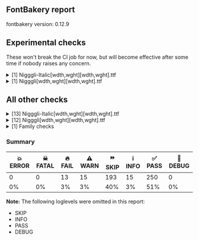 ## FontBakery report

fontbakery version: 0.12.9



## Experimental checks

These won't break the CI job for now, but will become effective after some time if nobody raises any concern.


<details><summary>[1] Nigggli-Italic[wdth,wght][wdth,wght].ttf</summary>
<div>
<details>
    <summary>⚠️ <b>WARN</b> Validate size, and resolution of article images, and ensure article page has minimum length and includes visual assets. <a href="https://fontbakery.readthedocs.io/en/stable/fontbakery/checks/googlefonts.article.html#"></a></summary>
    <div>







* ⚠️ **WARN** <p>Family metadata at fonts/variable does not have an article.</p>
 [code: lacks-article]



</div>
</details>
</div>
</details>

<details><summary>[1] Nigggli[wdth,wght][wdth,wght].ttf</summary>
<div>
<details>
    <summary>⚠️ <b>WARN</b> Validate size, and resolution of article images, and ensure article page has minimum length and includes visual assets. <a href="https://fontbakery.readthedocs.io/en/stable/fontbakery/checks/googlefonts.article.html#"></a></summary>
    <div>







* ⚠️ **WARN** <p>Family metadata at fonts/variable does not have an article.</p>
 [code: lacks-article]



</div>
</details>
</div>
</details>




## All other checks



<details><summary>[13] Nigggli-Italic[wdth,wght][wdth,wght].ttf</summary>
<div>
<details>
    <summary>🔥 <b>FAIL</b> The variable font 'wdth' (Width) axis coordinate must be 100 on the 'Regular' instance. <a href="https://fontbakery.readthedocs.io/en/stable/fontbakery/checks/opentype.fvar.html#"></a></summary>
    <div>







* 🔥 **FAIL** <p>The &quot;wdth&quot; axis coordinate of the &quot;Regular&quot; instance must be 100. Got 50.0 as a default value instead.</p>
 [code: wdth-not-100]



</div>
</details>

<details>
    <summary>🔥 <b>FAIL</b> Check name table IDs 1, 2, 16, 17 to conform to Italic style. <a href="https://fontbakery.readthedocs.io/en/stable/fontbakery/checks/opentype.name.html#"></a></summary>
    <div>







* 🔥 **FAIL** <p>Name ID 17 (Typographic Subfamily Name) must contain 'Italic'.</p>
 [code: bad-typographicsubfamilyname]



</div>
</details>

<details>
    <summary>🔥 <b>FAIL</b> Validates that when an instance record is included for the default instance, its subfamilyNameID value is set to a name ID whose string is equal to the string of either name ID 2 or 17, and its postScriptNameID value is set to a name ID whose string is equal to the string of name ID 6. <a href="https://fontbakery.readthedocs.io/en/stable/fontbakery/checks/opentype.fvar.html#"></a></summary>
    <div>







* 🔥 **FAIL** <p>'Thin' instance has the same coordinates as the default instance; its subfamily name should be 'Cond-Thin'.</p>
<p>Note: It is alternatively possible that Name ID 17 is incorrect, and should be set to the default instance subfamily name, 'Thin', rather than ''Cond-Thin''. If the default instance is 'Thin', NameID 17 is probably the problem.</p>
 [code: invalid-default-instance-subfamily-name]



</div>
</details>

<details>
    <summary>🔥 <b>FAIL</b> Checking OS/2 usWinAscent & usWinDescent. <a href="https://fontbakery.readthedocs.io/en/stable/fontbakery/checks/universal.metrics.html#"></a></summary>
    <div>







* 🔥 **FAIL** <p>OS/2.usWinAscent value should be equal or greater than 1167, but got 1163 instead</p>
 [code: ascent]



</div>
</details>

<details>
    <summary>🔥 <b>FAIL</b> Check name ID 25 to end with "Italic" for Italic VFs. <a href="https://fontbakery.readthedocs.io/en/stable/fontbakery/checks/googlefonts.metadata.html#"></a></summary>
    <div>







* 🔥 **FAIL** <p>Name ID 25 must end with &quot;Italic&quot; for Italic fonts.</p>
 [code: nameid25-missing-italic]



</div>
</details>

<details>
    <summary>🔥 <b>FAIL</b> Checking file is named canonically. <a href="https://fontbakery.readthedocs.io/en/stable/fontbakery/checks/googlefonts.html#"></a></summary>
    <div>







* 🔥 **FAIL** <p>Expected &quot;Nigggli[wdth,wght].ttf. Got Nigggli-Italic[wdth,wght][wdth,wght].ttf.</p>
 [code: bad-filename]



</div>
</details>

<details>
    <summary>🔥 <b>FAIL</b> Check font names are correct <a href="https://fontbakery.readthedocs.io/en/stable/fontbakery/checks/googlefonts.name.html#"></a></summary>
    <div>







* 🔥 **FAIL** <p>Font names are incorrect:</p>
<table>
<thead>
<tr>
<th align="left">nameID</th>
<th align="left">current</th>
<th align="left">expected</th>
</tr>
</thead>
<tbody>
<tr>
<td align="left">Family Name</td>
<td align="left"><strong>Nigggli Cond-Thin</strong></td>
<td align="left"><strong>Nigggli UltraCondensed Thin</strong></td>
</tr>
<tr>
<td align="left">Subfamily Name</td>
<td align="left"><strong>Italic</strong></td>
<td align="left"><strong>Regular</strong></td>
</tr>
<tr>
<td align="left">Full Name</td>
<td align="left"><strong>Nigggli Cond-Thin</strong></td>
<td align="left"><strong>Nigggli UltraCondensed Thin</strong></td>
</tr>
<tr>
<td align="left">Postscript Name</td>
<td align="left"><strong>Nigggli-Cond-Thin</strong></td>
<td align="left"><strong>Nigggli-UltraCondensedThin</strong></td>
</tr>
<tr>
<td align="left">Typographic Family Name</td>
<td align="left">Nigggli</td>
<td align="left">Nigggli</td>
</tr>
<tr>
<td align="left">Typographic Subfamily Name</td>
<td align="left"><strong>Cond-Thin</strong></td>
<td align="left"><strong>UltraCondensed Thin</strong></td>
</tr>
</tbody>
</table>
 [code: bad-names]



</div>
</details>

<details>
    <summary>⚠️ <b>WARN</b> Detect any interpolation issues in the font. <a href="https://fontbakery.readthedocs.io/en/stable/fontbakery/checks/universal.html#"></a></summary>
    <div>







* ⚠️ **WARN** <p>Interpolation issues were found in the font:</p>
<pre><code>- Contour 0 start point differs in glyph 'gravecomb' between location wdth=200,wght=100 and location wdth=50,wght=900
</code></pre>
 [code: interpolation-issues]



</div>
</details>

<details>
    <summary>⚠️ <b>WARN</b> Ensure soft_dotted characters lose their dot when combined with marks that replace the dot. <a href="https://fontbakery.readthedocs.io/en/stable/fontbakery/checks/shaping.html#"></a></summary>
    <div>







* ⚠️ **WARN** <p>The dot of soft dotted characters used in orthographies <em>must</em> disappear in the following strings: į̀ į́ į̂ į̃ į̄ į̌ ị̀ ị́ ị̂ ị̃ ị̄</p>
<p>The dot of soft dotted characters <em>should</em> disappear in other cases, for example: į̆ į̇ į̈ į̉ į̊ į̋ į̒ į̛̀ į̛́ į̛̂ į̛̃ į̛̄ į̛̆ į̛̇ į̛̈ į̛̉ į̛̊ į̛̋ į̛̌ į̛̒</p>
<p>Your font fully covers the following languages that require the soft-dotted feature: Igbo (Latn, 27,823,640 speakers), Avokaya (Latn, 100,000 speakers), Ekpeye (Latn, 226,000 speakers), Ebira (Latn, 2,200,000 speakers), Dutch (Latn, 31,709,104 speakers), Lithuanian (Latn, 2,357,094 speakers).</p>
<p>Your font does <em>not</em> cover the following languages that require the soft-dotted feature: Lugbara (Latn, 2,200,000 speakers), Sar (Latn, 500,000 speakers), Nateni (Latn, 100,000 speakers), Fur (Latn, 1,230,163 speakers), Bete-Bendi (Latn, 100,000 speakers), Nzakara (Latn, 50,000 speakers), Kom (Latn, 360,685 speakers), Southern Kisi (Latn, 360,000 speakers), Dan (Latn, 1,099,244 speakers), Belarusian (Cyrl, 10,064,517 speakers), Aghem (Latn, 38,843 speakers), Kpelle, Guinea (Latn, 622,000 speakers), Navajo (Latn, 166,319 speakers), Bafut (Latn, 158,146 speakers), Ijo, Southeast (Latn, 2,471,000 speakers), Zapotec (Latn, 490,000 speakers), Vute (Latn, 21,000 speakers), Ngbaka (Latn, 1,020,000 speakers), Koonzime (Latn, 40,000 speakers), Yala (Latn, 200,000 speakers), Dii (Latn, 71,000 speakers), Mundani (Latn, 34,000 speakers), Cicipu (Latn, 44,000 speakers), Makaa (Latn, 221,000 speakers), South Central Banda (Latn, 244,000 speakers), Ma’di (Latn, 584,000 speakers), Ejagham (Latn, 120,000 speakers), Gulay (Latn, 250,478 speakers), Ukrainian (Cyrl, 29,273,587 speakers), Mfumte (Latn, 79,000 speakers), Mango (Latn, 77,000 speakers), Basaa (Latn, 332,940 speakers).</p>
 [code: soft-dotted]



</div>
</details>

<details>
    <summary>⚠️ <b>WARN</b> Check for codepoints not covered by METADATA subsets. <a href="https://fontbakery.readthedocs.io/en/stable/fontbakery/checks/googlefonts.subsets.html#"></a></summary>
    <div>







* ⚠️ **WARN** <p>The following codepoints supported by the font are not covered by
any subsets defined in the font's metadata file, and will never
be served. You can solve this by either manually adding additional
subset declarations to METADATA.pb, or by editing the glyphset
definitions.</p>
<ul>
<li>U+02C7 CARON: try adding one of: tifinagh, canadian-aboriginal, yi</li>
<li>U+02D8 BREVE: try adding one of: canadian-aboriginal, yi</li>
<li>U+02D9 DOT ABOVE: try adding one of: canadian-aboriginal, yi</li>
<li>U+02DB OGONEK: try adding one of: canadian-aboriginal, yi</li>
<li>U+02DD DOUBLE ACUTE ACCENT: not included in any glyphset definition</li>
<li>U+0302 COMBINING CIRCUMFLEX ACCENT: try adding one of: math, coptic, tifinagh, cherokee</li>
<li>U+0306 COMBINING BREVE: try adding one of: old-permic, tifinagh</li>
<li>U+0307 COMBINING DOT ABOVE: try adding one of: coptic, tifinagh, malayalam, canadian-aboriginal, syriac, math, old-permic, tai-le</li>
<li>U+030A COMBINING RING ABOVE: try adding syriac</li>
<li>U+030B COMBINING DOUBLE ACUTE ACCENT: try adding one of: cherokee, osage</li>
<li>U+030C COMBINING CARON: try adding one of: cherokee, tai-le</li>
<li>U+0312 COMBINING TURNED COMMA ABOVE: not included in any glyphset definition</li>
<li>U+031B COMBINING HORN: not included in any glyphset definition</li>
<li>U+0326 COMBINING COMMA BELOW: not included in any glyphset definition</li>
<li>U+0327 COMBINING CEDILLA: not included in any glyphset definition</li>
<li>U+0328 COMBINING OGONEK: not included in any glyphset definition</li>
<li>U+2000 EN QUAD: not included in any glyphset definition</li>
<li>U+2001 EM QUAD: not included in any glyphset definition</li>
<li>U+2003 EM SPACE: try adding nushu</li>
<li>U+2004 THREE-PER-EM SPACE: not included in any glyphset definition</li>
<li>U+2005 FOUR-PER-EM SPACE: not included in any glyphset definition</li>
<li>U+2006 SIX-PER-EM SPACE: not included in any glyphset definition</li>
<li>U+2007 FIGURE SPACE: not included in any glyphset definition</li>
<li>U+2008 PUNCTUATION SPACE: not included in any glyphset definition</li>
<li>U+200A HAIR SPACE: not included in any glyphset definition</li>
<li>U+200C ZERO WIDTH NON-JOINER: try adding one of: siddham, oriya, kaithi, limbu, rejang, takri, syriac, telugu, kayah-li, duployan, hanunoo, myanmar, warang-citi, hatran, sharada, thai, khudawadi, mongolian, chakma, sundanese, thaana, khojki, malayalam, hebrew, newa, sogdian, kannada, lepcha, new-tai-lue, hanifi-rohingya, pahawh-hmong, tagalog, mandaic, brahmi, tifinagh, tirhuta, buhid, kharoshthi, tai-viet, saurashtra, dogra, gunjala-gondi, khmer, gurmukhi, sinhala, tai-tham, syloti-nagri, avestan, buginese, grantha, mahajani, meetei-mayek, arabic, lao, zanabazar-square, tagbanwa, cham, tibetan, phags-pa, bhaiksuki, gujarati, modi, balinese, bengali, devanagari, manichaean, nko, batak, tamil, yi, psalter-pahlavi, javanese, masaram-gondi, tai-le</li>
<li>U+200D ZERO WIDTH JOINER: try adding one of: siddham, oriya, kaithi, limbu, rejang, takri, syriac, telugu, kayah-li, duployan, hanunoo, myanmar, warang-citi, sharada, thai, old-hungarian, khudawadi, mongolian, chakma, sundanese, thaana, khojki, malayalam, hebrew, newa, sogdian, kannada, lepcha, new-tai-lue, hanifi-rohingya, pahawh-hmong, tagalog, mandaic, brahmi, tifinagh, tirhuta, buhid, kharoshthi, tai-viet, saurashtra, dogra, gunjala-gondi, khmer, gurmukhi, sinhala, tai-tham, syloti-nagri, avestan, buginese, grantha, mahajani, meetei-mayek, arabic, lao, zanabazar-square, tagbanwa, cham, tibetan, phags-pa, bhaiksuki, gujarati, modi, balinese, bengali, devanagari, manichaean, nko, batak, tamil, yi, psalter-pahlavi, javanese, masaram-gondi, tai-le</li>
<li>U+200E LEFT-TO-RIGHT MARK: try adding one of: phags-pa, thaana, hebrew, syriac, nko, arabic</li>
<li>U+200F RIGHT-TO-LEFT MARK: try adding one of: thaana, phags-pa, hebrew, syriac, nko</li>
<li>U+202F NARROW NO-BREAK SPACE: try adding one of: mongolian, yi</li>
<li>U+205F MEDIUM MATHEMATICAL SPACE: not included in any glyphset definition</li>
<li>U+25CC DOTTED CIRCLE: try adding one of: oriya, wancho, hanunoo, coptic, old-permic, marchen, lepcha, new-tai-lue, kharoshthi, gunjala-gondi, tai-tham, syloti-nagri, tagbanwa, cham, phags-pa, gujarati, devanagari, batak, yi, psalter-pahlavi, masaram-gondi, kaithi, limbu, takri, kayah-li, math, sharada, mongolian, chakma, sundanese, thaana, bassa-vah, ahom, malayalam, caucasian-albanian, kannada, symbols, elbasan, mandaic, tirhuta, sinhala, tibetan, balinese, manichaean, javanese, mende-kikakui, telugu, khojki, sogdian, hanifi-rohingya, miao, tagalog, tifinagh, brahmi, buhid, armenian, dogra, khmer, gurmukhi, buginese, meetei-mayek, grantha, lao, bhaiksuki, modi, siddham, adlam, rejang, music, syriac, warang-citi, duployan, myanmar, osage, thai, khudawadi, soyombo, hebrew, newa, pahawh-hmong, tai-viet, saurashtra, mahajani, zanabazar-square, canadian-aboriginal, bengali, nko, tamil, tai-le</li>
<li>U+3000 IDEOGRAPHIC SPACE: try adding one of: chinese-simplified, phags-pa, nushu, japanese, chinese-traditional, yi, chinese-hongkong</li>
</ul>
<p>Or you can add the above codepoints to one of the subsets supported by the font: <code>latin</code>, <code>latin-ext</code>, <code>vietnamese</code></p>
 [code: unreachable-subsetting]



</div>
</details>

<details>
    <summary>⚠️ <b>WARN</b> Is there kerning info for non-ligated sequences? <a href="https://fontbakery.readthedocs.io/en/stable/fontbakery/checks/googlefonts.gpos.html#"></a></summary>
    <div>







* ⚠️ **WARN** <p>GPOS table lacks kerning info for the following non-ligated sequences:</p>
<pre><code>- f + f

- f + i

- f + l
</code></pre>
 [code: lacks-kern-info]



</div>
</details>

<details>
    <summary>⚠️ <b>WARN</b> Are there caret positions declared for every ligature? <a href="https://fontbakery.readthedocs.io/en/stable/fontbakery/checks/googlefonts.gdef.html#"></a></summary>
    <div>







* ⚠️ **WARN** <p>This font lacks caret position values for ligature glyphs on its GDEF table.</p>
 [code: lacks-caret-pos]



</div>
</details>

<details>
    <summary>⚠️ <b>WARN</b> Ensure fonts have ScriptLangTags declared on the 'meta' table. <a href="https://fontbakery.readthedocs.io/en/stable/fontbakery/checks/googlefonts.meta.html#"></a></summary>
    <div>







* ⚠️ **WARN** <p>This font file does not have a 'meta' table.</p>
 [code: lacks-meta-table]



</div>
</details>
</div>
</details>

<details><summary>[12] Nigggli[wdth,wght][wdth,wght].ttf</summary>
<div>
<details>
    <summary>🔥 <b>FAIL</b> The variable font 'wdth' (Width) axis coordinate must be 100 on the 'Regular' instance. <a href="https://fontbakery.readthedocs.io/en/stable/fontbakery/checks/opentype.fvar.html#"></a></summary>
    <div>







* 🔥 **FAIL** <p>The &quot;wdth&quot; axis coordinate of the &quot;Regular&quot; instance must be 100. Got 50.0 as a default value instead.</p>
 [code: wdth-not-100]



</div>
</details>

<details>
    <summary>🔥 <b>FAIL</b> Validates that when an instance record is included for the default instance, its subfamilyNameID value is set to a name ID whose string is equal to the string of either name ID 2 or 17, and its postScriptNameID value is set to a name ID whose string is equal to the string of name ID 6. <a href="https://fontbakery.readthedocs.io/en/stable/fontbakery/checks/opentype.fvar.html#"></a></summary>
    <div>







* 🔥 **FAIL** <p>'Thin' instance has the same coordinates as the default instance; its subfamily name should be 'Cond-Thin'.</p>
<p>Note: It is alternatively possible that Name ID 17 is incorrect, and should be set to the default instance subfamily name, 'Thin', rather than ''Cond-Thin''. If the default instance is 'Thin', NameID 17 is probably the problem.</p>
 [code: invalid-default-instance-subfamily-name]



</div>
</details>

<details>
    <summary>🔥 <b>FAIL</b> Checking OS/2 usWinAscent & usWinDescent. <a href="https://fontbakery.readthedocs.io/en/stable/fontbakery/checks/universal.metrics.html#"></a></summary>
    <div>







* 🔥 **FAIL** <p>OS/2.usWinAscent value should be equal or greater than 1167, but got 1163 instead</p>
 [code: ascent]



</div>
</details>

<details>
    <summary>🔥 <b>FAIL</b> Checking file is named canonically. <a href="https://fontbakery.readthedocs.io/en/stable/fontbakery/checks/googlefonts.html#"></a></summary>
    <div>







* 🔥 **FAIL** <p>Expected &quot;Nigggli[wdth,wght].ttf. Got Nigggli[wdth,wght][wdth,wght].ttf.</p>
 [code: bad-filename]



</div>
</details>

<details>
    <summary>🔥 <b>FAIL</b> Check font names are correct <a href="https://fontbakery.readthedocs.io/en/stable/fontbakery/checks/googlefonts.name.html#"></a></summary>
    <div>







* 🔥 **FAIL** <p>Font names are incorrect:</p>
<table>
<thead>
<tr>
<th align="left">nameID</th>
<th align="left">current</th>
<th align="left">expected</th>
</tr>
</thead>
<tbody>
<tr>
<td align="left">Family Name</td>
<td align="left"><strong>Nigggli Cond-Thin</strong></td>
<td align="left"><strong>Nigggli UltraCondensed Thin</strong></td>
</tr>
<tr>
<td align="left">Subfamily Name</td>
<td align="left">Regular</td>
<td align="left">Regular</td>
</tr>
<tr>
<td align="left">Full Name</td>
<td align="left"><strong>Nigggli Cond-Thin</strong></td>
<td align="left"><strong>Nigggli UltraCondensed Thin</strong></td>
</tr>
<tr>
<td align="left">Postscript Name</td>
<td align="left"><strong>Nigggli-Cond-Thin</strong></td>
<td align="left"><strong>Nigggli-UltraCondensedThin</strong></td>
</tr>
<tr>
<td align="left">Typographic Family Name</td>
<td align="left">Nigggli</td>
<td align="left">Nigggli</td>
</tr>
<tr>
<td align="left">Typographic Subfamily Name</td>
<td align="left"><strong>Cond-Thin</strong></td>
<td align="left"><strong>UltraCondensed Thin</strong></td>
</tr>
</tbody>
</table>
 [code: bad-names]



</div>
</details>

<details>
    <summary>⚠️ <b>WARN</b> Detect any interpolation issues in the font. <a href="https://fontbakery.readthedocs.io/en/stable/fontbakery/checks/universal.html#"></a></summary>
    <div>







* ⚠️ **WARN** <p>Interpolation issues were found in the font:</p>
<pre><code>- Contour 0 start point differs in glyph 'gravecomb' between location wdth=200,wght=100 and location wdth=50,wght=900

- Contour 0 start point differs in glyph 'acutecomb' between location wdth=200,wght=100 and location wdth=50,wght=900
</code></pre>
 [code: interpolation-issues]



</div>
</details>

<details>
    <summary>⚠️ <b>WARN</b> Are there any misaligned on-curve points? <a href="https://fontbakery.readthedocs.io/en/stable/fontbakery/checks/outline.html#"></a></summary>
    <div>







* ⚠️ **WARN** <p>The following glyphs have on-curve points which have potentially incorrect y coordinates:</p>
<pre><code>* Abreve (U+0102): X=194.0,Y=978.0 (should be at ascender 976?)

* Abreve (U+0102): X=204.0,Y=978.0 (should be at ascender 976?)

* Abreve (U+0102): X=357.0,Y=978.0 (should be at ascender 976?)

* Abreve (U+0102): X=367.0,Y=978.0 (should be at ascender 976?)

* uni1EAE (U+1EAE): X=194.0,Y=978.0 (should be at ascender 976?)

* uni1EAE (U+1EAE): X=204.0,Y=978.0 (should be at ascender 976?)

* uni1EAE (U+1EAE): X=357.0,Y=978.0 (should be at ascender 976?)

* uni1EAE (U+1EAE): X=367.0,Y=978.0 (should be at ascender 976?)

* uni1EB6 (U+1EB6): X=194.0,Y=978.0 (should be at ascender 976?)

* uni1EB6 (U+1EB6): X=204.0,Y=978.0 (should be at ascender 976?)

* uni1EB6 (U+1EB6): X=357.0,Y=978.0 (should be at ascender 976?)

* uni1EB6 (U+1EB6): X=367.0,Y=978.0 (should be at ascender 976?)

* uni1EB0 (U+1EB0): X=194.0,Y=978.0 (should be at ascender 976?)

* uni1EB0 (U+1EB0): X=204.0,Y=978.0 (should be at ascender 976?)

* uni1EB0 (U+1EB0): X=357.0,Y=978.0 (should be at ascender 976?)

* uni1EB0 (U+1EB0): X=367.0,Y=978.0 (should be at ascender 976?)

* uni1EB2 (U+1EB2): X=194.0,Y=978.0 (should be at ascender 976?)

* uni1EB2 (U+1EB2): X=204.0,Y=978.0 (should be at ascender 976?)

* uni1EB2 (U+1EB2): X=357.0,Y=978.0 (should be at ascender 976?)

* uni1EB2 (U+1EB2): X=367.0,Y=978.0 (should be at ascender 976?)

* uni1EB4 (U+1EB4): X=194.0,Y=978.0 (should be at ascender 976?)

* uni1EB4 (U+1EB4): X=204.0,Y=978.0 (should be at ascender 976?)

* uni1EB4 (U+1EB4): X=357.0,Y=978.0 (should be at ascender 976?)

* uni1EB4 (U+1EB4): X=367.0,Y=978.0 (should be at ascender 976?)

* Aring (U+00C5): X=305.5,Y=975.0 (should be at ascender 976?)

* Aring (U+00C5): X=256.0,Y=975.0 (should be at ascender 976?)

* Ccaron (U+010C): X=202.0,Y=977.0 (should be at ascender 976?)

* Ccaron (U+010C): X=376.0,Y=977.0 (should be at ascender 976?)

* Dcaron (U+010E): X=203.0,Y=977.0 (should be at ascender 976?)

* Dcaron (U+010E): X=377.0,Y=977.0 (should be at ascender 976?)

* Ecaron (U+011A): X=166.0,Y=977.0 (should be at ascender 976?)

* Ecaron (U+011A): X=340.0,Y=977.0 (should be at ascender 976?)

* Gbreve (U+011E): X=203.0,Y=978.0 (should be at ascender 976?)

* Gbreve (U+011E): X=213.0,Y=978.0 (should be at ascender 976?)

* Gbreve (U+011E): X=366.0,Y=978.0 (should be at ascender 976?)

* Gbreve (U+011E): X=376.0,Y=978.0 (should be at ascender 976?)

* Ncaron (U+0147): X=221.0,Y=977.0 (should be at ascender 976?)

* Ncaron (U+0147): X=395.0,Y=977.0 (should be at ascender 976?)

* Rcaron (U+0158): X=174.0,Y=977.0 (should be at ascender 976?)

* Rcaron (U+0158): X=348.0,Y=977.0 (should be at ascender 976?)

* Scaron (U+0160): X=143.0,Y=977.0 (should be at ascender 976?)

* Scaron (U+0160): X=317.0,Y=977.0 (should be at ascender 976?)

* Tcaron (U+0164): X=134.0,Y=977.0 (should be at ascender 976?)

* Tcaron (U+0164): X=308.0,Y=977.0 (should be at ascender 976?)

* Ubreve (U+016C): X=215.0,Y=978.0 (should be at ascender 976?)

* Ubreve (U+016C): X=225.0,Y=978.0 (should be at ascender 976?)

* Ubreve (U+016C): X=378.0,Y=978.0 (should be at ascender 976?)

* Ubreve (U+016C): X=388.0,Y=978.0 (should be at ascender 976?)

* Uring (U+016E): X=326.5,Y=975.0 (should be at ascender 976?)

* Uring (U+016E): X=277.0,Y=975.0 (should be at ascender 976?)

* Zcaron (U+017D): X=133.0,Y=977.0 (should be at ascender 976?)

* Zcaron (U+017D): X=307.0,Y=977.0 (should be at ascender 976?)

* uni1EB3 (U+1EB3): X=198.0,Y=975.0 (should be at ascender 976?)

* uni1EB3 (U+1EB3): X=226.0,Y=975.0 (should be at ascender 976?)

* uni1EB5 (U+1EB5): X=199.0,Y=977.0 (should be at ascender 976?)

* uni1EB5 (U+1EB5): X=310.0,Y=978.0 (should be at ascender 976?)

* uni1EB5 (U+1EB5): X=320.0,Y=978.0 (should be at ascender 976?)

* uni1EA9 (U+1EA9): X=201.0,Y=975.0 (should be at ascender 976?)

* atilde (U+00E3): X=199.0,Y=799.0 (should be at cap-height 800?)

* ae (U+00E6): X=619.0,Y=-0.5 (should be at baseline 0?)

* uni1EC3 (U+1EC3): X=213.0,Y=975.0 (should be at ascender 976?)

* uni1EBD (U+1EBD): X=211.0,Y=799.0 (should be at cap-height 800?)

* hbar (U+0127): X=-36.0,Y=799.0 (should be at cap-height 800?)

* hbar (U+0127): X=224.0,Y=799.0 (should be at cap-height 800?)

* itilde (U+0129): X=78.0,Y=799.0 (should be at cap-height 800?)

* ntilde (U+00F1): X=231.0,Y=799.0 (should be at cap-height 800?)

* uni1ED5 (U+1ED5): X=208.0,Y=975.0 (should be at ascender 976?)

* uni1EE1 (U+1EE1): X=206.0,Y=799.0 (should be at cap-height 800?)

* otilde (U+00F5): X=206.0,Y=799.0 (should be at cap-height 800?)

* t (U+0074): X=234.0,Y=1.0 (should be at baseline 0?)

* tcaron (U+0165): X=234.0,Y=1.0 (should be at baseline 0?)

* uni0163 (U+0163): X=234.0,Y=1.0 (should be at baseline 0?)

* uni021B (U+021B): X=234.0,Y=1.0 (should be at baseline 0?)

* uni1EEF (U+1EEF): X=240.0,Y=799.0 (should be at cap-height 800?)

* utilde (U+0169): X=246.0,Y=799.0 (should be at cap-height 800?)

* uni1EF9 (U+1EF9): X=186.0,Y=799.0 (should be at cap-height 800?)

* tildecomb (U+0303): X=116.0,Y=799.0 (should be at cap-height 800?)

* uni03060309: X=115.0,Y=975.0 (should be at ascender 976?)

* uni03060309: X=143.0,Y=975.0 (should be at ascender 976?)

* uni03060303: X=116.0,Y=977.0 (should be at ascender 976?)

* uni03060303: X=227.0,Y=978.0 (should be at ascender 976?)

* uni03060303: X=237.0,Y=978.0 (should be at ascender 976?)

* uni03020309: X=118.0,Y=975.0 (should be at ascender 976?)

* tilde (U+02DC): X=116.0,Y=799.0 (should be at cap-height 800?)
</code></pre>
 [code: found-misalignments]



</div>
</details>

<details>
    <summary>⚠️ <b>WARN</b> Ensure soft_dotted characters lose their dot when combined with marks that replace the dot. <a href="https://fontbakery.readthedocs.io/en/stable/fontbakery/checks/shaping.html#"></a></summary>
    <div>







* ⚠️ **WARN** <p>The dot of soft dotted characters used in orthographies <em>must</em> disappear in the following strings: į̀ į́ į̂ į̃ į̄ į̌ ị̀ ị́ ị̂ ị̃ ị̄</p>
<p>The dot of soft dotted characters <em>should</em> disappear in other cases, for example: į̆ į̇ į̈ į̉ į̊ į̋ į̒ į̛̀ į̛́ į̛̂ į̛̃ į̛̄ į̛̆ į̛̇ į̛̈ į̛̉ į̛̊ į̛̋ į̛̌ į̛̒</p>
<p>Your font fully covers the following languages that require the soft-dotted feature: Igbo (Latn, 27,823,640 speakers), Avokaya (Latn, 100,000 speakers), Ekpeye (Latn, 226,000 speakers), Ebira (Latn, 2,200,000 speakers), Dutch (Latn, 31,709,104 speakers), Lithuanian (Latn, 2,357,094 speakers).</p>
<p>Your font does <em>not</em> cover the following languages that require the soft-dotted feature: Lugbara (Latn, 2,200,000 speakers), Sar (Latn, 500,000 speakers), Nateni (Latn, 100,000 speakers), Fur (Latn, 1,230,163 speakers), Bete-Bendi (Latn, 100,000 speakers), Nzakara (Latn, 50,000 speakers), Kom (Latn, 360,685 speakers), Southern Kisi (Latn, 360,000 speakers), Dan (Latn, 1,099,244 speakers), Belarusian (Cyrl, 10,064,517 speakers), Aghem (Latn, 38,843 speakers), Kpelle, Guinea (Latn, 622,000 speakers), Navajo (Latn, 166,319 speakers), Bafut (Latn, 158,146 speakers), Ijo, Southeast (Latn, 2,471,000 speakers), Zapotec (Latn, 490,000 speakers), Vute (Latn, 21,000 speakers), Ngbaka (Latn, 1,020,000 speakers), Koonzime (Latn, 40,000 speakers), Yala (Latn, 200,000 speakers), Dii (Latn, 71,000 speakers), Mundani (Latn, 34,000 speakers), Cicipu (Latn, 44,000 speakers), Makaa (Latn, 221,000 speakers), South Central Banda (Latn, 244,000 speakers), Ma’di (Latn, 584,000 speakers), Ejagham (Latn, 120,000 speakers), Gulay (Latn, 250,478 speakers), Ukrainian (Cyrl, 29,273,587 speakers), Mfumte (Latn, 79,000 speakers), Mango (Latn, 77,000 speakers), Basaa (Latn, 332,940 speakers).</p>
 [code: soft-dotted]



</div>
</details>

<details>
    <summary>⚠️ <b>WARN</b> Check for codepoints not covered by METADATA subsets. <a href="https://fontbakery.readthedocs.io/en/stable/fontbakery/checks/googlefonts.subsets.html#"></a></summary>
    <div>







* ⚠️ **WARN** <p>The following codepoints supported by the font are not covered by
any subsets defined in the font's metadata file, and will never
be served. You can solve this by either manually adding additional
subset declarations to METADATA.pb, or by editing the glyphset
definitions.</p>
<ul>
<li>U+02C7 CARON: try adding one of: tifinagh, canadian-aboriginal, yi</li>
<li>U+02D8 BREVE: try adding one of: canadian-aboriginal, yi</li>
<li>U+02D9 DOT ABOVE: try adding one of: canadian-aboriginal, yi</li>
<li>U+02DB OGONEK: try adding one of: canadian-aboriginal, yi</li>
<li>U+02DD DOUBLE ACUTE ACCENT: not included in any glyphset definition</li>
<li>U+0302 COMBINING CIRCUMFLEX ACCENT: try adding one of: math, coptic, tifinagh, cherokee</li>
<li>U+0306 COMBINING BREVE: try adding one of: old-permic, tifinagh</li>
<li>U+0307 COMBINING DOT ABOVE: try adding one of: coptic, tifinagh, malayalam, canadian-aboriginal, syriac, math, old-permic, tai-le</li>
<li>U+030A COMBINING RING ABOVE: try adding syriac</li>
<li>U+030B COMBINING DOUBLE ACUTE ACCENT: try adding one of: cherokee, osage</li>
<li>U+030C COMBINING CARON: try adding one of: cherokee, tai-le</li>
<li>U+0312 COMBINING TURNED COMMA ABOVE: not included in any glyphset definition</li>
<li>U+031B COMBINING HORN: not included in any glyphset definition</li>
<li>U+0326 COMBINING COMMA BELOW: not included in any glyphset definition</li>
<li>U+0327 COMBINING CEDILLA: not included in any glyphset definition</li>
<li>U+0328 COMBINING OGONEK: not included in any glyphset definition</li>
<li>U+2000 EN QUAD: not included in any glyphset definition</li>
<li>U+2001 EM QUAD: not included in any glyphset definition</li>
<li>U+2003 EM SPACE: try adding nushu</li>
<li>U+2004 THREE-PER-EM SPACE: not included in any glyphset definition</li>
<li>U+2005 FOUR-PER-EM SPACE: not included in any glyphset definition</li>
<li>U+2006 SIX-PER-EM SPACE: not included in any glyphset definition</li>
<li>U+2007 FIGURE SPACE: not included in any glyphset definition</li>
<li>U+2008 PUNCTUATION SPACE: not included in any glyphset definition</li>
<li>U+200A HAIR SPACE: not included in any glyphset definition</li>
<li>U+200C ZERO WIDTH NON-JOINER: try adding one of: siddham, oriya, kaithi, limbu, rejang, takri, syriac, telugu, kayah-li, duployan, hanunoo, myanmar, warang-citi, hatran, sharada, thai, khudawadi, mongolian, chakma, sundanese, thaana, khojki, malayalam, hebrew, newa, sogdian, kannada, lepcha, new-tai-lue, hanifi-rohingya, pahawh-hmong, tagalog, mandaic, brahmi, tifinagh, tirhuta, buhid, kharoshthi, tai-viet, saurashtra, dogra, gunjala-gondi, khmer, gurmukhi, sinhala, tai-tham, syloti-nagri, avestan, buginese, grantha, mahajani, meetei-mayek, arabic, lao, zanabazar-square, tagbanwa, cham, tibetan, phags-pa, bhaiksuki, gujarati, modi, balinese, bengali, devanagari, manichaean, nko, batak, tamil, yi, psalter-pahlavi, javanese, masaram-gondi, tai-le</li>
<li>U+200D ZERO WIDTH JOINER: try adding one of: siddham, oriya, kaithi, limbu, rejang, takri, syriac, telugu, kayah-li, duployan, hanunoo, myanmar, warang-citi, sharada, thai, old-hungarian, khudawadi, mongolian, chakma, sundanese, thaana, khojki, malayalam, hebrew, newa, sogdian, kannada, lepcha, new-tai-lue, hanifi-rohingya, pahawh-hmong, tagalog, mandaic, brahmi, tifinagh, tirhuta, buhid, kharoshthi, tai-viet, saurashtra, dogra, gunjala-gondi, khmer, gurmukhi, sinhala, tai-tham, syloti-nagri, avestan, buginese, grantha, mahajani, meetei-mayek, arabic, lao, zanabazar-square, tagbanwa, cham, tibetan, phags-pa, bhaiksuki, gujarati, modi, balinese, bengali, devanagari, manichaean, nko, batak, tamil, yi, psalter-pahlavi, javanese, masaram-gondi, tai-le</li>
<li>U+200E LEFT-TO-RIGHT MARK: try adding one of: phags-pa, thaana, hebrew, syriac, nko, arabic</li>
<li>U+200F RIGHT-TO-LEFT MARK: try adding one of: thaana, phags-pa, hebrew, syriac, nko</li>
<li>U+202F NARROW NO-BREAK SPACE: try adding one of: mongolian, yi</li>
<li>U+205F MEDIUM MATHEMATICAL SPACE: not included in any glyphset definition</li>
<li>U+25CC DOTTED CIRCLE: try adding one of: oriya, wancho, hanunoo, coptic, old-permic, marchen, lepcha, new-tai-lue, kharoshthi, gunjala-gondi, tai-tham, syloti-nagri, tagbanwa, cham, phags-pa, gujarati, devanagari, batak, yi, psalter-pahlavi, masaram-gondi, kaithi, limbu, takri, kayah-li, math, sharada, mongolian, chakma, sundanese, thaana, bassa-vah, ahom, malayalam, caucasian-albanian, kannada, symbols, elbasan, mandaic, tirhuta, sinhala, tibetan, balinese, manichaean, javanese, mende-kikakui, telugu, khojki, sogdian, hanifi-rohingya, miao, tagalog, tifinagh, brahmi, buhid, armenian, dogra, khmer, gurmukhi, buginese, meetei-mayek, grantha, lao, bhaiksuki, modi, siddham, adlam, rejang, music, syriac, warang-citi, duployan, myanmar, osage, thai, khudawadi, soyombo, hebrew, newa, pahawh-hmong, tai-viet, saurashtra, mahajani, zanabazar-square, canadian-aboriginal, bengali, nko, tamil, tai-le</li>
<li>U+3000 IDEOGRAPHIC SPACE: try adding one of: chinese-simplified, phags-pa, nushu, japanese, chinese-traditional, yi, chinese-hongkong</li>
</ul>
<p>Or you can add the above codepoints to one of the subsets supported by the font: <code>latin</code>, <code>latin-ext</code>, <code>vietnamese</code></p>
 [code: unreachable-subsetting]



</div>
</details>

<details>
    <summary>⚠️ <b>WARN</b> Is there kerning info for non-ligated sequences? <a href="https://fontbakery.readthedocs.io/en/stable/fontbakery/checks/googlefonts.gpos.html#"></a></summary>
    <div>







* ⚠️ **WARN** <p>GPOS table lacks kerning info for the following non-ligated sequences:</p>
<pre><code>- f + f

- f + i

- f + l
</code></pre>
 [code: lacks-kern-info]



</div>
</details>

<details>
    <summary>⚠️ <b>WARN</b> Are there caret positions declared for every ligature? <a href="https://fontbakery.readthedocs.io/en/stable/fontbakery/checks/googlefonts.gdef.html#"></a></summary>
    <div>







* ⚠️ **WARN** <p>This font lacks caret position values for ligature glyphs on its GDEF table.</p>
 [code: lacks-caret-pos]



</div>
</details>

<details>
    <summary>⚠️ <b>WARN</b> Ensure fonts have ScriptLangTags declared on the 'meta' table. <a href="https://fontbakery.readthedocs.io/en/stable/fontbakery/checks/googlefonts.meta.html#"></a></summary>
    <div>







* ⚠️ **WARN** <p>This font file does not have a 'meta' table.</p>
 [code: lacks-meta-table]



</div>
</details>
</div>
</details>

<details><summary>[1] Family checks</summary>
<div>
<details>
    <summary>🔥 <b>FAIL</b> Ensure VFs have 'ital' STAT axis. <a href="https://fontbakery.readthedocs.io/en/stable/fontbakery/checks/opentype.stat.html#"></a></summary>
    <div>







* 🔥 **FAIL** <p>Font Nigggli[wdth,wght][wdth,wght].ttf is missing an 'ital' axis.</p>
 [code: missing-ital-axis]



* 🔥 **FAIL** <p>Font Nigggli-Italic[wdth,wght][wdth,wght].ttf is missing an 'ital' axis.</p>
 [code: missing-ital-axis]



</div>
</details>
</div>
</details>




### Summary

| 💥 ERROR | ☠ FATAL | 🔥 FAIL | ⚠️ WARN | ⏩ SKIP | ℹ️ INFO | ✅ PASS | 🔎 DEBUG | 
| ---|---|---|---|---|---|---|---|
| 0 | 0 | 13 | 15 | 193 | 15 | 250 | 0 | 
| 0% | 0% | 3% | 3% | 40% | 3% | 51% | 0% | 



**Note:** The following loglevels were omitted in this report:


* SKIP
* INFO
* PASS
* DEBUG
